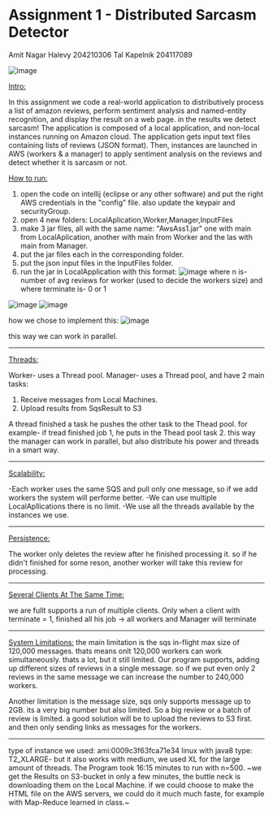 # Assignment 1 - Distributed Sarcasm Detector

Amit Nagar Halevy 204210306
Tal Kapelnik 204117089

![image](https://user-images.githubusercontent.com/58166360/117177288-853fee00-add9-11eb-80f1-dd0499860b03.png)

<ins>Intro:</ins>

In this assignment we code a real-world application to distributively process a list of amazon reviews, perform sentiment analysis and named-entity recognition, and display the result on a web page. in the results we detect sarcasm!
The application is composed of a local application, and non-local instances running on Amazon cloud.
The application gets input text files containing lists of reviews (JSON format).
Then, instances are launched in AWS (workers & a manager) to apply sentiment analysis on the reviews and detect whether it is sarcasm or not.

<ins>How to run:</ins>

1. open the code on intellij (eclipse or any other software) and put the right AWS credentials in the "config" file. also update the keypair and securityGroup.
2. open 4 new folders: LocalAplication,Worker,Manager,InputFiles
3. make 3 jar files, all with the same name: "AwsAss1.jar" one with main from LocalAplication, another with main from Worker and the las with main from Manager.
4. put the jar files each in the corresponding folder.
5. put the json input files in the InputFiles folder.
6. run the jar in LocalApplication with this format:
![image](https://user-images.githubusercontent.com/58166360/117176480-9dfbd400-add8-11eb-85f5-134fa962793a.png)
  where n is- number of avg reviews for worker (used to decide the workers size) 
  and where terminate is- 0 or 1
 
![image](https://user-images.githubusercontent.com/58166360/117179538-e49efd80-addb-11eb-80e5-9aaf622883d5.png)
![image](https://user-images.githubusercontent.com/58166360/117179573-eff22900-addb-11eb-9a24-d90d21cea521.png)

how we chose to implement this:
![image](https://user-images.githubusercontent.com/58166360/117188173-6d6e6700-ade5-11eb-8262-a9ddc6d647ff.png)

this way we can work in parallel.

----------------------------------------------------------------------------------------------
<ins>Threads:</ins>

Worker- uses a Thread pool.
Manager- uses a Thread pool, and have 2 main tasks:
1. Receive messages from Local Machines.
2. Upload results from SqsResult to S3

A thread finished a task he pushes the other task to the Thead pool.
for example- if tread finished job 1, he puts in the Thead pool task 2.
this way the manager can work in parallel, but also distribute his power and threads in a smart way.

----------------------------------------------------------------------------------------------
<ins>Scalability:</ins>

-Each worker uses the same SQS and pull only one message, so if we add workers the system will performe better.
-We can use multiple LocalApllications there is no limit.
-We use all the threads available by the instances we use.

----------------------------------------------------------------------------------------------
<ins>Persistence:</ins>

The worker only deletes the review after he finished processing it.
so if he didn't finished for some reson, another worker will take this review for processing.

----------------------------------------------------------------------------------------------
<ins>Several Clients At The Same Time:</ins>

we are fullt supports a run of multiple clients.
Only when a client with terminate = 1, finished all his job -> all workers and Manager will terminate

----------------------------------------------------------------------------------------------
<ins>System Limitations:</ins>
the main limitation is the sqs in-flight max size of 120,000 messages.
thats means onlt 120,000 workers can work simultaneously. thats a lot, but it still limited.
Our program supports, adding up different sizes of reviews in a single message.
so if we put even only 2 reviews in the same message we can increase the number to 240,000 workers.

Another limitation is the message size, sqs only supports message up to 2GB. its a very big number but also limited.
So a big review or a batch of review is limited.
a good solution will be to upload the reviews to S3 first. and then only sending links as messages for the workers. 

----------------------------------------------------------------------------------------------
type of instance we used:
ami:0009c3f63fca71e34 linux with java8 
type: T2_XLARGE- but it also works with medium, we used XL for the large amount of threads.
The Program took 16:15 minutes to run with n=500.
~we get the Results on S3-bucket in only a few minutes, the buttle neck is downloading them on the Local Machine.
if we could choose to make the HTML file on the AWS servers, we could do it much much faste, for example with Map-Reduce learned in class.~

 
 
